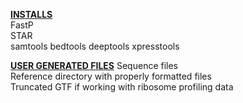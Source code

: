 <b><u>INSTALLS</u></b>   
FastP   
STAR   
samtools
bedtools
deeptools
xpresstools


<b><u>USER GENERATED FILES</u></b>
Sequence files   
Reference directory with properly formatted files   
Truncated GTF if working with ribosome profiling data   
